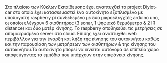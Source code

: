 Στο πλαίσιο των Κύκλων Εκπαίδευσης έχει αναπτυχθεί το project Diyiot-car στο οποίο έχει κατασκευαστεί ένα αυτοκίνητο εξοπλισμένο με υπολογιστή raspberry pi συνδεδεμένο με δύο μικροελεγχτές arduino uno, οι οποίοι ελέγχουν 6 αισθητήρες (3 sonar, 1 ψηφιακό θερμόμετρο & 2 IR distance) και δύο μοτέρ κίνησης. Το raspberry αποθηκεύει τις μετρήσεις σε απομακρυσμένο server στο cloud. Επίσης έχει αναπτυχθεί web περιβάλλον για την έναρξη και λήξη της κίνησης του αυτοκινήτου καθώς και την παρουσίαση των μετρήσεων των αισθητήρων & της κίνησης του αυτοκινήτου.Το αυτοκίνητο μπορεί να κινείται αυτόνομα σε επίπεδο χώρο αποφεύγοντας τα εμπόδια που υπάρχουν στην επιφάνεια κίνησης. 
